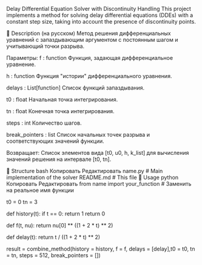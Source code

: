 Delay Differential Equation Solver with Discontinuity Handling
This project implements a method for solving delay differential equations (DDEs) with a constant step size, taking into account the presence of discontinuity points.

📌 Description (на русском)
Метод решения дифференциальных уравнений с запаздывающим аргументом с постоянным шагом и учитывающий точки разрыва.

Параметры:
f : function
Функция, задающая дифференциальное уравнение.

h : function
Функция "истории" дифференциального уравнения.

delays : List[function]
Список функций запаздывания.

t0 : float
Начальная точка интегрирования.

tn : float
Конечная точка интегрирования.

steps : int
Количество шагов.

break_pointers : list
Список начальных точек разрыва и соответствующих значений функции.

Возвращает:
Список элементов вида [t0, u0, h, k_list] для вычисления значений решения на интервале [t0, tn].

📁 Structure
bash
Копировать
Редактировать
name.py            # Main implementation of the solver
README.md          # This file
🚀 Usage
python
Копировать
Редактировать
from name import your_function  # Заменить на реальное имя функции

t0 = 0
tn = 3


def history(t):
    if t == 0: return 1
    return 0


def f(t, nu):
    return nu[0] ** ((1 + 2 * t) ** 2)


def delay(t):
    return t / ((1 + 2 * t) ** 2)


result = combine_method(history = history, f = f, delays = [delay],t0 = t0, tn = tn, steps =  512, break_pointers = [])
